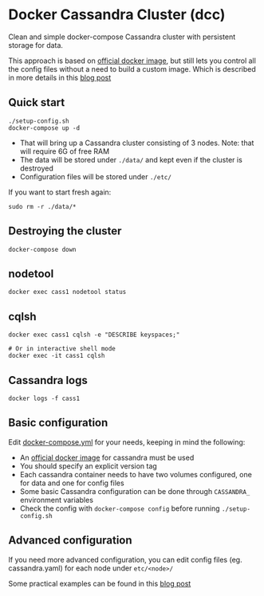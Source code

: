 # Docker Cassandra Cluster (dcc)
Clean and simple docker-compose Cassandra cluster with persistent storage for data.

This approach is based on [official docker image](https://hub.docker.com/_/cassandra/), but still lets you control all the config files without a need to build a custom image. Which is described in more details in this [blog post](https://digitalis.io/blog/)

## Quick start
```
./setup-config.sh
docker-compose up -d
```
   - That will bring up a Cassandra cluster consisting of 3 nodes. Note: that will require 6G of free RAM
   - The data will be stored under `./data/` and kept even if the cluster is destroyed
   - Configuration files will be stored under `./etc/`

If you want to start fresh again:
```
sudo rm -r ./data/*
```

## Destroying the cluster
```
docker-compose down
```

## nodetool
```
docker exec cass1 nodetool status
```

## cqlsh
```
docker exec cass1 cqlsh -e "DESCRIBE keyspaces;"

# Or in interactive shell mode
docker exec -it cass1 cqlsh
```

## Cassandra logs
```
docker logs -f cass1
```

## Basic configuration
Edit [docker-compose.yml](docker-compose.yml) for your needs, keeping in mind the following:

   - An [official docker image](https://hub.docker.com/_/cassandra/) for cassandra must be used
   - You should specify an explicit version tag
   - Each cassandra container needs to have two volumes configured, one for data and one for config files
   - Some basic Cassandra configuration can be done through `CASSANDRA_` environment  variables
   - Check the config with `docker-compose config` before running `./setup-config.sh`

## Advanced configuration
If you need more advanced configuration, you can edit config files (eg. cassandra.yaml) for each node under `etc/<node>/`

Some practical examples can be found in this [blog post](https://digitalis.io/blog/)
